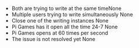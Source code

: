 
- Both are trying to write at the same timeNone
- Multiple users trying to write simultaneously
None
- Close one of the writing instances
None
- Pi Games has it open all the time 24-7
None
- Pi Games opens at 60 times per second
- The issue is not resolved yet
None
